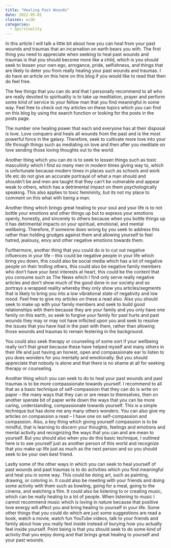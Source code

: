 ```yaml
---
title: "Healing Past Wounds"
date: 2022-05-01
classes: wide
categories:
  - Spirituality
---
```


In this article I will talk a little bit about how you can heal from your past wounds and traumas that an incarnation on earth bears you with. The first thing you need to appreciate when seeking to heal past wounds and traumas is that you should become more like a child, which is you should seek to lessen your own ego, arrogance, pride, selfishness, and things that are likely to deter you from really healing your past wounds and traumas. I do have an article on this here on this blog if you would like to read that then do feel free.

The few things that you can do and that I personally recommend to all who are really devoted to spirituality is to take up meditation, prayer and perform some kind of service to your fellow man that you find meaningful in some way. Feel free to check out my articles on these topics which you can find on this blog by using the search function or looking for the posts in the posts page.

The number one healing power that each and everyone has at their disposal is love. Love conquers and heals all wounds from the past and is the most powerful force in the galaxy. Therefore, seek to cultivate more love into your life through things such as mediating on love and then after you meditate on love sending those loving thoughts out to the world.

Another thing which you can do is to seek to lessen things such as toxic masculinity which I find so many men in modern times giving way to, which is unfortunate because modern times in places such as schools and work life etc do not give an accurate portrayal of what a man should and shouldn’t be and men are taught that they can’t be vulnerable and appear weak to others, which has a detrimental impact on them psychologically speaking. This also applies to toxic femininity, but its not my place to comment on this what with being a man.

Another thing which brings great healing to your soul and your life is to not bottle your emotions and other things up but to express your emotions openly, honestly, and sincerely to others because when you bottle things up it has detrimental impacts on your spiritual, emotional, and mental wellbeing. Therefore, if someone does wrong by you seek to address this rather than holding grudges against them and allowing yourself to feel hatred, jealousy, envy and other negative emotions towards them.

Furthermore, another thing that you could do is to cut out negative influences in your life – this could be negative people in your life which bring you down, this could also be social media which has a lot of negative people on their trolling others, this could also be negative family members who don’t have your best interests at heart, this could be the content that you consume such as The News which I find only serve really negative articles and don’t show much of the good done in our society and so portrays a wrapped reality whereby they only show you articles/segments that is likely to bring you into a low vibrational state of negativity and low mood. Feel free to give my articles on these a read also. Also you should seek to make up with your family members and seek to build good relationships with them because they are your family and you only have one family on this earth, so seek to forgive your family for past hurts and past wounds they may or may not have inflicted upon you and seek to resolve the issues that you have had in the past with them, rather than allowing those wounds and traumas to remain festering in the background.

You could also seek therapy or counseling of some sort if your wellbeing really isn’t that great because these have helped myself and many others in their life and just having an honest, open and compassionate ear to listen to you does wonders for you mentally and emotionally. But you should appreciate that nobody is alone and that there is no shame at all for seeking therapy or counseling.

Another thing which you can seek to do to heal your past wounds and past traumas is to be more compassionate towards yourself. I recommend to all that as a basic technique of self-compassion that they can do is write on paper – the many ways that they can or are mean to themselves, then on another sperate bit of paper write down the ways that you can be more caring, understanding, compassionate towards yourself. This is a simple technique but has done me any many others wonders. You can also give my articles on compassion a read – I have one on self-compassion and compassion. Also, a key thing which giving yourself compassion is to be mindful, that is learning to discern your thoughts, feelings and emotions and mental activity and recognizing the ways that you can and are mean to yourself. But you should also when you do this basic technique, I outlined here is to see yourself just as another person of this world and recognize that you make up life just as much as the next person and so you should seek to be your own best friend.

Lastly some of the other ways in which you can seek to heal yourself of past wounds and past traumas is to do activities which you find meaningful and heal you in some way. This could be doing art, such as painting, drawing, or coloring in. It could also be meeting with your friends and doing some activity with them such as bowling, going for a meal, going to the cinema, and watching a film. It could also be listening to or creating music, which can be really healing to a lot of people. When listening to music I cannot recommend music which is loving in nature because that positive love energy will affect you and bring healing to yourself in your life. Some other things that you could do which are just some suggestions are read a book, watch a movie, watch fun YouTube videos, talk to your friends and family about how you really feel inside instead of burying how you actually feel inside yourself. Point being is that you should seek to do some kind of activity that you enjoy doing and that brings great healing to yourself and your past wounds.

